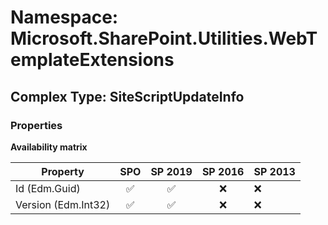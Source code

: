 # Namespace: Microsoft.SharePoint.Utilities.WebTemplateExtensions

## Complex Type: SiteScriptUpdateInfo

### Properties

**Availability matrix**

Property | SPO | SP 2019 | SP 2016 | SP 2013
----------|:---:|:-------:|:-------:|:-------
Id (Edm.Guid) | ✅ | ✅ | ❌ | ❌
Version (Edm.Int32) | ✅ | ✅ | ❌ | ❌